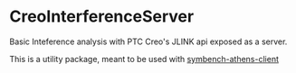# CreoInterferenceServer

Basic Inteference analysis with PTC Creo's JLINK api exposed as a server.

This is a utility package, meant to be used with [symbench-athens-client](https://github.com/symbench/symbench-athens-client)